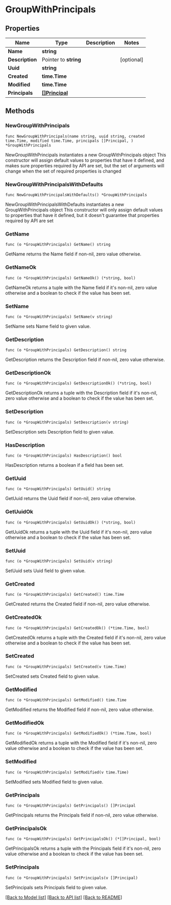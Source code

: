 # GroupWithPrincipals

## Properties

Name | Type | Description | Notes
------------ | ------------- | ------------- | -------------
**Name** | **string** |  | 
**Description** | Pointer to **string** |  | [optional] 
**Uuid** | **string** |  | 
**Created** | **time.Time** |  | 
**Modified** | **time.Time** |  | 
**Principals** | [**[]Principal**](Principal.md) |  | 

## Methods

### NewGroupWithPrincipals

`func NewGroupWithPrincipals(name string, uuid string, created time.Time, modified time.Time, principals []Principal, ) *GroupWithPrincipals`

NewGroupWithPrincipals instantiates a new GroupWithPrincipals object
This constructor will assign default values to properties that have it defined,
and makes sure properties required by API are set, but the set of arguments
will change when the set of required properties is changed

### NewGroupWithPrincipalsWithDefaults

`func NewGroupWithPrincipalsWithDefaults() *GroupWithPrincipals`

NewGroupWithPrincipalsWithDefaults instantiates a new GroupWithPrincipals object
This constructor will only assign default values to properties that have it defined,
but it doesn't guarantee that properties required by API are set

### GetName

`func (o *GroupWithPrincipals) GetName() string`

GetName returns the Name field if non-nil, zero value otherwise.

### GetNameOk

`func (o *GroupWithPrincipals) GetNameOk() (*string, bool)`

GetNameOk returns a tuple with the Name field if it's non-nil, zero value otherwise
and a boolean to check if the value has been set.

### SetName

`func (o *GroupWithPrincipals) SetName(v string)`

SetName sets Name field to given value.


### GetDescription

`func (o *GroupWithPrincipals) GetDescription() string`

GetDescription returns the Description field if non-nil, zero value otherwise.

### GetDescriptionOk

`func (o *GroupWithPrincipals) GetDescriptionOk() (*string, bool)`

GetDescriptionOk returns a tuple with the Description field if it's non-nil, zero value otherwise
and a boolean to check if the value has been set.

### SetDescription

`func (o *GroupWithPrincipals) SetDescription(v string)`

SetDescription sets Description field to given value.

### HasDescription

`func (o *GroupWithPrincipals) HasDescription() bool`

HasDescription returns a boolean if a field has been set.

### GetUuid

`func (o *GroupWithPrincipals) GetUuid() string`

GetUuid returns the Uuid field if non-nil, zero value otherwise.

### GetUuidOk

`func (o *GroupWithPrincipals) GetUuidOk() (*string, bool)`

GetUuidOk returns a tuple with the Uuid field if it's non-nil, zero value otherwise
and a boolean to check if the value has been set.

### SetUuid

`func (o *GroupWithPrincipals) SetUuid(v string)`

SetUuid sets Uuid field to given value.


### GetCreated

`func (o *GroupWithPrincipals) GetCreated() time.Time`

GetCreated returns the Created field if non-nil, zero value otherwise.

### GetCreatedOk

`func (o *GroupWithPrincipals) GetCreatedOk() (*time.Time, bool)`

GetCreatedOk returns a tuple with the Created field if it's non-nil, zero value otherwise
and a boolean to check if the value has been set.

### SetCreated

`func (o *GroupWithPrincipals) SetCreated(v time.Time)`

SetCreated sets Created field to given value.


### GetModified

`func (o *GroupWithPrincipals) GetModified() time.Time`

GetModified returns the Modified field if non-nil, zero value otherwise.

### GetModifiedOk

`func (o *GroupWithPrincipals) GetModifiedOk() (*time.Time, bool)`

GetModifiedOk returns a tuple with the Modified field if it's non-nil, zero value otherwise
and a boolean to check if the value has been set.

### SetModified

`func (o *GroupWithPrincipals) SetModified(v time.Time)`

SetModified sets Modified field to given value.


### GetPrincipals

`func (o *GroupWithPrincipals) GetPrincipals() []Principal`

GetPrincipals returns the Principals field if non-nil, zero value otherwise.

### GetPrincipalsOk

`func (o *GroupWithPrincipals) GetPrincipalsOk() (*[]Principal, bool)`

GetPrincipalsOk returns a tuple with the Principals field if it's non-nil, zero value otherwise
and a boolean to check if the value has been set.

### SetPrincipals

`func (o *GroupWithPrincipals) SetPrincipals(v []Principal)`

SetPrincipals sets Principals field to given value.



[[Back to Model list]](../README.md#documentation-for-models) [[Back to API list]](../README.md#documentation-for-api-endpoints) [[Back to README]](../README.md)


